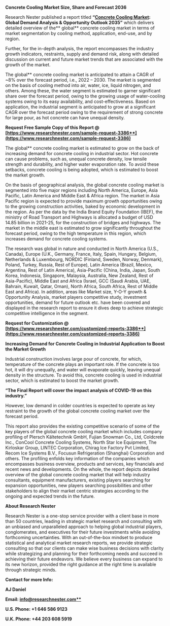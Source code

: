 ﻿**Concrete Cooling Market Size, Share and Forecast 2036**

Research Nester published a report titled **“[Concrete Cooling Market](https://www.researchnester.com/reports/concrete-cooling-market/3386): Global Demand Analysis & Opportunity Outlook 2035”** which delivers detailed overview of the** global** concrete cooling market in terms of market segmentation by cooling method, application, end-use, and by region.

Further, for the in-depth analysis, the report encompasses the industry growth indicators, restraints, supply and demand risk, along with detailed discussion on current and future market trends that are associated with the growth of the market.

The global** concrete cooling market is anticipated to attain a CAGR of ~8% over the forecast period, i.e., 2022 – 2030. The market is segmented on the basis of cooling method into air, water, ice, liquid nitrogen, and others. Among these, the water segment is estimated to garner significant share over the forecast period, owing to the growing usage of water-cooling systems owing to its easy availability, and cost-effectiveness. Based on application, the industrial segment is anticipated to grow at a significant CAGR over the forecast period owing to the requirement of strong concrete for large pour, as hot concrete can have unequal density.

<a name="_hlk168911023"></a><a name="_hlk168911453"></a>**Request Free Sample Copy of this Report @ [https://www.researchnester.com/sample-request-3386**](https://www.researchnester.com/sample-request-3386)**

The global** concrete cooling market is estimated to grow on the back of increasing demand for concrete cooling in industrial sector. Hot concrete can cause problems, such as, unequal concrete density, low tensile strength and durability, and higher water evaporation rate. To avoid these setbacks, concrete cooling is being adopted, which is estimated to boost the market growth.

On the basis of geographical analysis, the global concrete cooling market is segmented into five major regions including North America, Europe, Asia Pacific, Latin America and Middle East & Africa region. The market in Asia Pacific region is expected to provide maximum growth opportunities owing to the growing construction activities, baked by economic development in the region. As per the data by the India Brand Equity Foundation (IBEF), the ministry of Road Transport and Highways is allocated a budget of USD 14.85 billion in 2021-25, for the construction of bridges and highways. The market in the middle east is estimated to grow significantly throughout the forecast period, owing to the high temperature in this region, which increases demand for concrete cooling systems. 

The research was global in nature and conducted in North America (U.S., Canada), Europe (U.K., Germany, France, Italy, Spain, Hungary, Belgium, Netherlands & Luxembourg, NORDIC (Finland, Sweden, Norway, Denmark), Poland, Turkey, Russia, Rest of Europe), Latin America (Brazil, Mexico, Argentina, Rest of Latin America), Asia-Pacific (China, India, Japan, South Korea, Indonesia, Singapore, Malaysia, Australia, New Zealand, Rest of Asia-Pacific), Middle East and Africa (Israel, GCC (Saudi Arabia, UAE, Bahrain, Kuwait, Qatar, Oman), North Africa, South Africa, Rest of Middle East and Africa). In addition, areas like Market size, Y-O-Y growth & Opportunity Analysis, market players competitive study, investment opportunities, demand for future outlook etc. have been covered and displayed in the research report to ensure it dives deep to achieve strategic competitive intelligence in the segment.

**Request for Customization @ [https://www.researchnester.com/customized-reports-3386**](https://www.researchnester.com/customized-reports-3386)**

**Increasing Demand for Concrete Cooling in Industrial Application to Boost the Market Growth**

Industrial construction involves large pour of concrete, for which, temperature of the concrete plays an important role. If the concrete is too hot, it will dry unequally, and water will evaporate quickly, leaving unequal density in the structure. To avoid this, concrete cooling is used in industrial sector, which is estimated to boost the market growth.

**“The Final Report will cover the impact analysis of COVID-19 on this industry.”**

However, low demand in colder countries is expected to operate as key restraint to the growth of the global concrete cooling market over the forecast period.

This report also provides the existing competitive scenario of some of the key players of the global concrete cooling market which includes company profiling of Plersch Kältetechnik GmbH, Fujian Snowman Co., Ltd, Coldcrete Inc., ConCool Concrete Cooling Systems, North Star Ice Equipment, The Kirloskar Group, LINTEC Corporation, Chirag Ice Factory Pvt Limited, Recom Ice Systems B.V., Focusun Refrigeration (Shanghai) Corporation   and others. The profiling enfolds key information of the companies which encompasses business overview, products and services, key financials and recent news and developments. On the whole, the report depicts detailed overview of the global concrete cooling market that will help industry consultants, equipment manufacturers, existing players searching for expansion opportunities, new players searching possibilities and other stakeholders to align their market centric strategies according to the ongoing and expected trends in the future.

<a name="_hlk168910495"></a>**About Research Nester**

Research Nester is a one-stop service provider with a client base in more than 50 countries, leading in strategic market research and consulting with an unbiased and unparalleled approach to helping global industrial players, conglomerates, and executives for their future investments while avoiding forthcoming uncertainties. With an out-of-the-box mindset to produce statistical and analytical market research reports, we provide strategic consulting so that our clients can make wise business decisions with clarity while strategizing and planning for their forthcoming needs and succeed in achieving their future endeavors. We believe every business can expand to its new horizon, provided the right guidance at the right time is available through strategic minds.

**Contact for more Info:**

**AJ Daniel**

**Email: [info@researchnester.com**](mailto:info@researchnester.com)**

**U.S. Phone: +1 646 586 9123** 

**U.K. Phone: +44 203 608 5919**
